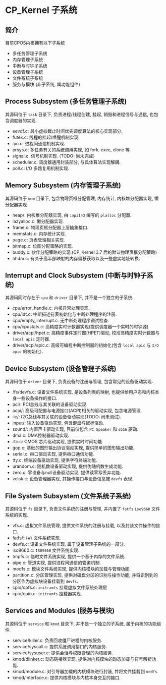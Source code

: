 # CP_Kernel 子系统

## 简介

目前CPOS内核拥有以下子系统

- 多任务管理子系统
- 内存管理子系统
- 中断与时钟子系统
- 设备管理子系统
- 文件系统子系统
- 服务与模块 (非子系统, 属功能组件)

## Process Subsystem (多任务管理子系统)

其源码位于 `task` 目录下, 负责进程/线程创建, 挂起, 销毁和进程信号与通信, 也包含调度器的实现.

- eevdf.c: 最小虚拟截止时间优先调度算法的核心实现部分.
- futex.c: 线程的挂起/唤醒机制实现.
- ipc.c: 进程间通信机制实现.
- prsys.c: 多任务有关的系统调用实现, 如 fork, exec, clone 等.
- signal.c: 信号机制实现. (TODO: 尚未完成)
- scheduler.c: 调度器通用封装部分, 与具体算法实现解耦.
- poll.c: I/O 多路复用机制实现.

## Memory Subsystem (内存管理子系统)

其源码位于 `mem` 目录下, 包含物理页框分配管理, 内存统计, 内核堆分配器实现, 懒分配器实现.

- heap/: 内核堆分配器实现, 由 `copi143` 编写的 `plalloc` 分配器.
- lazyalloc.c: 懒分配器实现.
- frame.c: 物理页框分配器上层抽象接口.
- memstats.c: 内存统计实现.
- page.c: 页表管理相关实现.
- bitmap.c: 位图分配策略的实现.
- buddy.c: 伙伴分配策略的实现.(CP_Kernel 3.7 后的默认物理页框分配策略)
- hhdm.c: 有关于高半部映射的内存偏移获取以及一些虚实地址转换.

## Interrupt and Clock Subsystem (中断与时钟子系统)

其源码同时存在于 `cpu` 和 `driver` 目录下, 并不是一个独立的子系统.

- cpu/error_handle.c: 内核异常处理实现.
- cpu/idt.c: 中断描述符表初始化与中断处理程序的注册.
- cpu/empty_interrupt.c: 无中断处理程序调试检查.
- cpu/cpustats.c: 高精度实时计数器实现(提供调度器一个实时的时钟源).
- driver/acpi/hpet.c: 高精度事件定时器(HPET)驱动, 校准高精度实时计数器与 `local apic` 定时器.
- driver/acpi/apic.c: 高级可编程中断控制器的初始化(包含 `local apic` 与 `I/O apic` 的初始化).

## Device Subsystem (设备管理子系统)

其源码位于 `driver` 目录下, 负责设备的注册与管理, 包含常见的设备驱动实现.

- /fs/devfs.c: 设备文件系统实现, 是设备列表的映射, 也提供给用户态和内核本身一些设备操作的接口.
- pci/: PCI总线与其关联的设备驱动实现.
- acpi/: 高级可配置与电源接口(ACPI)相关的驱动实现, 包含电源管理.
- iic/: I2C总线与其关联的设备驱动实现(TODO: 尚未测试).
- input/: 输入设备驱动实现, 包含键盘与鼠标驱动.
- sound/: 内置声卡驱动实现, 目前仅包含 `PC Speaker` 和 `sb16` 驱动.
- dma.c: DMA控制器驱动实现.
- rtc.c: CMOS 芯片驱动实现, 提供实时时间功能.
- gop.c: 基础的图形输出协议驱动实现, 提供简单的图形输出功能.
- serial.c: 串口驱动实现, 提供串口通信功能.
- tty.c: 终端设备驱动实现, 提供字符终端功能.
- urandom.c: 随机数设备驱动实现, 提供伪随机数生成功能.
- zero.c: 零设备与null设备驱动实现, 提供读零写丢弃功能.
- vdisk.c: 设备管理器实现, 其操作接口与设备信息被 `devfs` 表现.

## File System Subsystem (文件系统子系统)

其源码位于 `fs` 目录下, 负责文件系统的注册与管理, 并内置了 `fatfs` `iso9660` 文件系统的实现.

- vfs.c: 虚拟文件系统管理, 提供文件系统的注册与挂载, 以及封装文件操作的接口.
- fatfs/: `FAT` 文件系统实现.
- devfs.c: 设备文件系统实现, 属于设备管理子系统的一部分.
- iso9660.c: `ISO9660` 文件系统实现.
- tmpfs.c: 临时文件系统实现, 提供一个基于内存的文件系统.
- pipe.c: 管道实现, 提供进程间通信的管道机制.
- modfs.c: 模块文件系统实现, 提供内核模块的加载与管理功能.
- partition.c: 分区管理实现, 提供对磁盘分区的识别与操作功能, 并将识别到的分区作为虚拟块设备挂载到 `devfs`.
- cpio/cpfs.c: `initramfs` 挂载虚拟文件系统处理层
- cpio/cpio.c: `initramfs` 挂载器实现.

## Services and Modules (服务与模块)

其源码位于 `service` 和 `kmod` 目录下, 并不是一个独立的子系统, 属于内核的功能组件.

- service/killer.c: 负责回收僵尸进程的内核服务.
- service/syscall.c: 提供系统调用接口的内核服务.
- service/sysuser.c: 提供会话与权限管理的内核服务.
- kmod/dlinker.c: 动态链接器实现, 提供对内核模块的动态加载与符号解析功能.
- kmod/module.c: 对引导器加载的内核模块进行封装, 并将文件挂载到 `modfs`.
- kmod/interface.c: 提供内核模块与内核本身交互的接口.
